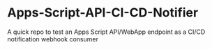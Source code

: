 # Apps-Script-API-CI-CD-Notifier
A quick repo to test an Apps Script API/WebApp endpoint as a CI/CD notification webhook consumer
